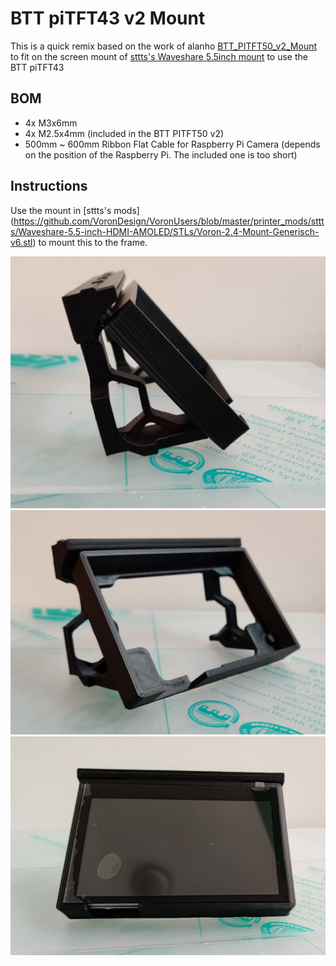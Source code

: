 # BTT piTFT43 v2 Mount

This is a quick remix based on the work of alanho [BTT_PITFT50_v2_Mount](https://github.com/VoronDesign/VoronUsers/tree/master/printer_mods/alanho/BTT_PITFT50_v2_Mount) 
to fit on the screen mount of [sttts's Waveshare 5.5inch mount](https://github.com/VoronDesign/VoronUsers/blob/master/printer_mods/sttts/Waveshare-5.5-inch-HDMI-AMOLED)
to use the BTT piTFT43 

## BOM
- 4x M3x6mm
- 4x M2.5x4mm (included in the BTT PITFT50 v2)
- 500mm ~ 600mm Ribbon Flat Cable for Raspberry Pi Camera (depends on the position of the Raspberry Pi. The included one is too short)

## Instructions
Use the mount in [sttts's mods] (https://github.com/VoronDesign/VoronUsers/blob/master/printer_mods/sttts/Waveshare-5.5-inch-HDMI-AMOLED/STLs/Voron-2.4-Mount-Generisch-v6.stl) to mount this to the frame.

![Mount side view](Pictures/1.jpg)
![Mount front view](Pictures/2.jpg)
![Display](Pictures/3.jpg)
